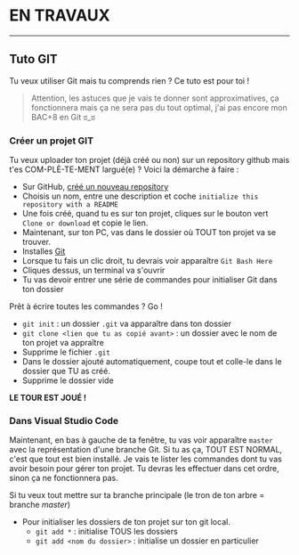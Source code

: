 #  **EN TRAVAUX**
--- 

## Tuto GIT

Tu veux utiliser Git mais tu comprends rien ? Ce tuto est pour toi !

> Attention, les astuces que je vais te donner sont approximatives, ça fonctionnera mais ça ne sera pas du tout optimal, j'ai pas encore mon BAC+8 en Git ಠ_ಠ

### Créer un projet GIT

Tu veux uploader ton projet (déjà créé ou non) sur un repository github mais t'es COM-PLÈ-TE-MENT largué(e) ? Voici la démarche à faire :

- Sur GitHub, [créé un nouveau repository](https://github.com/new)
- Choisis un nom, entre une description et coche `initialize this repository with a README`
- Une fois créé, quand tu es sur ton projet, cliques sur le bouton vert `Clone or download` et copie le lien.
- Maintenant, sur ton PC, vas dans le dossier où TOUT ton projet va se trouver.
- Installes [Git](https://git-scm.com/downloads)
- Lorsque tu fais un clic droit, tu devrais voir apparaître `Git Bash Here`
- Cliques dessus, un terminal va s'ouvrir
- Tu vas devoir entrer une série de commandes pour initialiser Git dans ton dossier

Prêt à écrire toutes les commandes ? Go !

- `git init` : un dossier `.git` va apparaître dans ton dossier
- `git clone <lien que tu as copié avant>` : un dossier avec le nom de ton projet va appraître
- Supprime le fichier `.git`
- Dans le dossier ajouté automatiquement, coupe tout et colle-le dans le dossier que TU as créé.
- Supprime le dossier vide

**LE TOUR EST JOUÉ !**

### Dans Visual Studio Code

Maintenant, en bas à gauche de ta fenêtre, tu vas voir apparaître `master` avec la représentation d'une branche Git. Si tu as ça, TOUT EST NORMAL, c'est que tout est bien installé. Je vais te lister les commandes dont tu vas avoir besoin pour gérer ton projet. Tu devras les effectuer dans cet ordre, sinon ça ne fonctionnera pas.

Si tu veux tout mettre sur ta branche principale (le tron de ton arbre = branche *master*)

 - Pour initialiser les dossiers de ton projet sur ton git local.
    - `git add *` : initialise TOUS les dossiers
    - `git add <nom du dossier>` : initialise un dossier en particulier